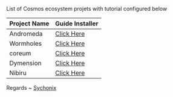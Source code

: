 List of Cosmos ecosystem projets with tutorial configured below



| Project Name | Guide Installer                            |                                           
|--------------|--------------------------------------------|
| Andromeda    | [Click Here](./Andromeda/README.md)        |           
| Wormholes    | [Click Here](./Wormholes/readme.md)        |
| coreum       | [Click Here](./Coreum/readme.md)           |
| Dymension    | [Click Here](./Dymension/readme.md) |
| Nibiru       | [Click Here](./Nibiru/readme.md)   |



Regards ~ [Sychonix](https://discord.com/users/803665234799362088)

